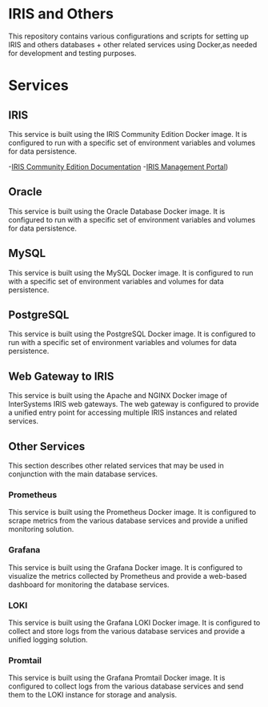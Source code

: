 # IRIS and Others
This repository contains various configurations and scripts for setting up IRIS and others databases + other related services using Docker,as needed for development and testing purposes.

# Services

## IRIS
This service is built using the IRIS Community Edition Docker image. It is configured to run with a specific set of environment variables and volumes for data persistence.

-[IRIS Community Edition Documentation](https://docs.intersystems.com/irislatest/csp/docbook/DocBook.UI.Page.cls?KEY=GIRIS)
-[IRIS Management Portal](http://localhost:1081/csp/sys/UtilHome.csp))

## Oracle
This service is built using the Oracle Database Docker image. It is configured to run with a specific set of environment variables and volumes for data persistence.

## MySQL
This service is built using the MySQL Docker image. It is configured to run with a specific set of environment variables and volumes for data persistence.  

## PostgreSQL
This service is built using the PostgreSQL Docker image. It is configured to run with a specific set of environment variables and volumes for data persistence.

## Web Gateway to IRIS
This service is built using the Apache and NGINX Docker image of InterSystems IRIS web gateways.
The web gateway is configured to provide a unified entry point for accessing multiple IRIS instances and related services.

## Other Services
This section describes other related services that may be used in conjunction with the main database services.
### Prometheus
This service is built using the Prometheus Docker image. It is configured to scrape metrics from the various database services and provide a unified monitoring solution.
### Grafana
This service is built using the Grafana Docker image. It is configured to visualize the metrics collected by Prometheus and provide a web-based dashboard for monitoring the database services.
### LOKI
This service is built using the Grafana LOKI Docker image. It is configured to collect and store logs from the various database services and provide a unified logging solution.
### Promtail
This service is built using the Grafana Promtail Docker image. It is configured to collect logs from the various database services and send them to the LOKI instance for storage and analysis.
